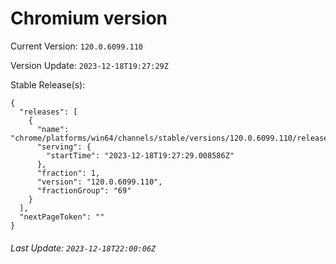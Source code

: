 # Chromium version

Current Version: `120.0.6099.110`

Version Update: `2023-12-18T19:27:29Z`

Stable Release(s):
```
{
  "releases": [
    {
      "name": "chrome/platforms/win64/channels/stable/versions/120.0.6099.110/releases/1702927649",
      "serving": {
        "startTime": "2023-12-18T19:27:29.008586Z"
      },
      "fraction": 1,
      "version": "120.0.6099.110",
      "fractionGroup": "69"
    }
  ],
  "nextPageToken": ""
}
```

###### Last Update: `2023-12-18T22:00:06Z`
        
